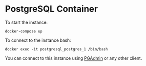 # PostgreSQL Container
To start the instance: 
```
docker-compose up
```
To connect to the instance bash:
```
docker exec -it postgresql_postgres_1 /bin/bash
```
You can connect to this instance using [PGAdmin](https://www.pgadmin.org/download/) or any other client.
